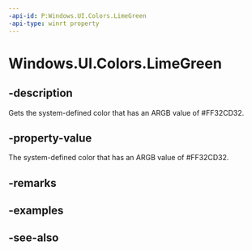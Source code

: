 ```yaml
---
-api-id: P:Windows.UI.Colors.LimeGreen
-api-type: winrt property
---
```


<!-- Property syntax
public Windows.UI.Color LimeGreen { get; }
-->

# Windows.UI.Colors.LimeGreen

## -description

Gets the system-defined color that has an ARGB value of #FF32CD32.



## -property-value

The system-defined color that has an ARGB value of #FF32CD32.

## -remarks

## -examples

## -see-also
